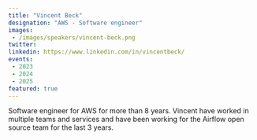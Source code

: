 ```yaml
---
title: "Vincent Beck"
designation: "AWS - Software engineer"
images:
 - /images/speakers/vincent-beck.png
twitter: 
linkedin: https://www.linkedin.com/in/vincentbeck/
events:
 - 2023
 - 2024
 - 2025
featured: true
---
```


Software engineer for AWS for more than 8 years. Vincent have worked in multiple teams and services and have been working for the Airflow open source team for the last 3 years.